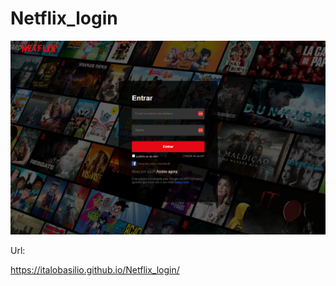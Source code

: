 # Netflix_login

<img src="https://github.com/ItaloBasilio/Netflix_login/blob/master/assets/img/netflix.png?raw=true" />

Url:

https://italobasilio.github.io/Netflix_login/
